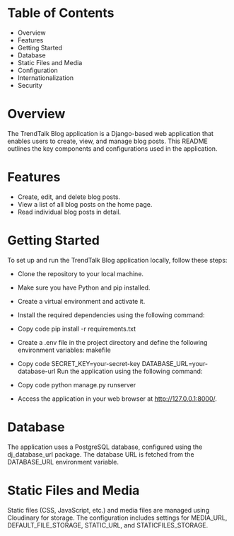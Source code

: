 # Table of Contents
- Overview
- Features
- Getting Started
- Database
- Static Files and Media
- Configuration
- Internationalization
- Security
 


# Overview

The TrendTalk Blog application is a Django-based web application that enables users to create, view, and manage blog posts. This README outlines the key components and configurations used in the application.


# Features

- Create, edit, and delete blog posts.
- View a list of all blog posts on the home page.
- Read individual blog posts in detail.



# Getting Started
To set up and run the TrendTalk Blog application locally, follow these steps:

- Clone the repository to your local machine.
- Make sure you have Python and pip installed.
- Create a virtual environment and activate it.
- Install the required dependencies using the following command:
- Copy code
pip install -r requirements.txt
- Create a .env file in the project directory and define the following environment variables:
makefile
- Copy code
SECRET_KEY=your-secret-key
DATABASE_URL=your-database-url
Run the application using the following command:

- Copy code
python manage.py runserver
- Access the application in your web browser at http://127.0.0.1:8000/.


# Database
The application uses a PostgreSQL database, configured using the dj_database_url package. The database URL is fetched from the DATABASE_URL environment variable.

# Static Files and Media
Static files (CSS, JavaScript, etc.) and media files are managed using Cloudinary for storage. The configuration includes settings for MEDIA_URL, DEFAULT_FILE_STORAGE, STATIC_URL, and STATICFILES_STORAGE.